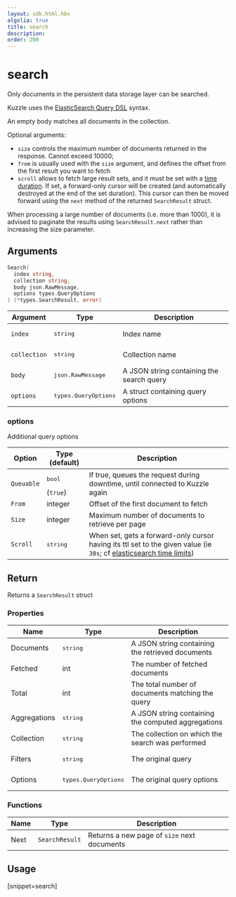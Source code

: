 ```yaml
---
layout: sdk.html.hbs
algolia: true
title: search
description:
order: 200
---
```


# search

Only documents in the persistent data storage layer can be searched.

Kuzzle uses the [ElasticSearch Query DSL](https://www.elastic.co/guide/en/elasticsearch/reference/5.x/query-dsl.html) syntax.

An empty body matches all documents in the collection.

Optional arguments:

* `size` controls the maximum number of documents returned in the response. Cannot exceed 10000;
* `from` is usually used with the `size` argument, and defines the offset from the first result you want to fetch
* `scroll` allows to fetch large result sets, and it must be set with a [time duration](https://www.elastic.co/guide/en/elasticsearch/reference/current/common-options.html#time-units). If set, a forward-only cursor will be created (and automatically destroyed at the end of the set duration).
This cursor can then be moved forward using the `next` method of the returned `SearchResult` struct.

<div class="alert alert-info">
  <p>
  When processing a large number of documents (i.e. more than 1000), it is advised to paginate the results using <code>SearchResult.next</code> rather than increasing the size parameter.
  </p>
</div>

## Arguments

```go
Search(
  index string, 
  collection string, 
  body json.RawMessage, 
  options types.QueryOptions
) (*types.SearchResult, error)
```

| Argument | Type | Description |
| --- | --- | --- |
| `index` | <pre>string</pre> | Index name |
| `collection` | <pre>string</pre> | Collection name |
| `body` | <pre>json.RawMessage</pre> | A JSON string containing the search query |
| `options` | <pre>types.QueryOptions</pre> | A struct containing query options |

### options

Additional query options

| Option | Type (default) | Description |
| --- | --- | --- |
| `Queuable` | <pre>bool</pre>  (`true`) | If true, queues the request during downtime, until connected to Kuzzle again |
| `From` | integer | Offset of the first document to fetch |
| `Size` | integer | Maximum number of documents to retrieve per page  |
| `Scroll` | <pre>string</pre> | When set, gets a forward-only cursor having its ttl set to the given value (ie `30s`; cf [elasticsearch time limits](https://www.elastic.co/guide/en/elasticsearch/reference/current/common-options.html#time-units)) |

## Return

Returns a `SearchResult` struct

### Properties

| Name | Type | Description |
| --- | --- | --- |
| Documents | <pre>string</pre> | A JSON string containing the retrieved documents |
| Fetched | int | The number of fetched documents |
| Total | int | The total number of documents matching the query |
| Aggregations | <pre>string</pre> | A JSON string containing the computed aggregations |
| Collection | <pre>string</pre> | The collection on which the search was performed |
| Filters | <pre>string</pre> | The original query |
| Options | <pre>types.QueryOptions</pre> | The original query options |

### Functions

| Name | Type | Description |
| --- | --- | --- |
| Next | `SearchResult` | Returns a new page of `size` next documents |

## Usage

[snippet=search]

